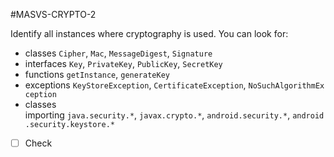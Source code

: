 #MASVS-CRYPTO-2

Identify all instances where cryptography is used. You can look for:

- classes `Cipher`, `Mac`, `MessageDigest`, `Signature`
- interfaces `Key`, `PrivateKey`, `PublicKey`, `SecretKey`
- functions `getInstance`, `generateKey`
- exceptions `KeyStoreException`, `CertificateException`, `NoSuchAlgorithmException`
- classes importing `java.security.*`, `javax.crypto.*`, `android.security.*`, `android.security.keystore.*`

- [ ] Check